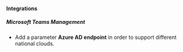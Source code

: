 
#### Integrations
##### Microsoft Teams Management
- Add a parameter **Azure AD endpoint** in order to support different national clouds.
